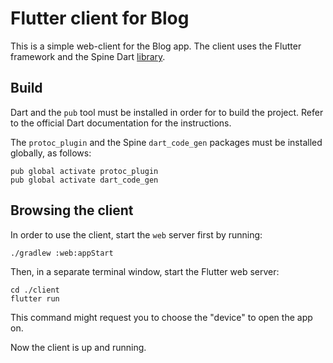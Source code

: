 # Flutter client for Blog

This is a simple web-client for the Blog app. The client uses the Flutter framework and the Spine 
Dart [library](https://github.com/SpineEventEngine/dart).

## Build

Dart and the `pub` tool must be installed in order for to build the project. Refer to the official
Dart documentation for the instructions. 

The `protoc_plugin` and the Spine `dart_code_gen` packages must be installed globally, as follows:
```
pub global activate protoc_plugin
pub global activate dart_code_gen
```

## Browsing the client

In order to use the client, start the `web` server first by running:
```
./gradlew :web:appStart
```

Then, in a separate terminal window, start the Flutter web server:
```
cd ./client
flutter run
```

This command might request you to choose the "device" to open the app on.

Now the client is up and running.
